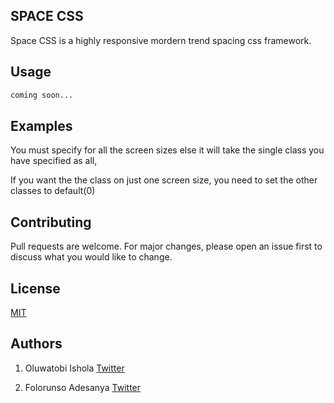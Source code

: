 ## SPACE CSS

Space CSS is a highly responsive mordern trend spacing css framework.

## Usage

```css
coming soon...
```

## Examples

You must specify for all the screen sizes else it will take the single class you have specified as all,

If you want the the class on just one screen size, you need to set the other classes to default(0)

## Contributing

Pull requests are welcome. For major changes, please open an issue first to discuss what you would like to change.

## License

[MIT](https://choosealicense.com/licenses/mit/)

## Authors
1. Oluwatobi Ishola
[Twitter](http://twitter.com/mroluwatobby)

2. Folorunso Adesanya
[Twitter](http://twitter.com/devfolorunso)
